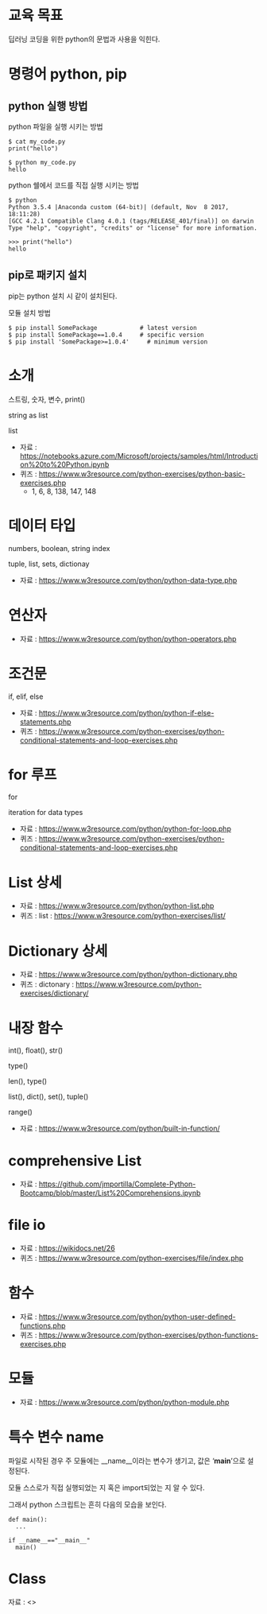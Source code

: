 # 교육 목표

딥러닝 코딩을 위한 python의 문법과 사용을 익힌다.



# 명령어 python, pip

## python 실행 방법
python 파일을 실행 시키는 방법

```
$ cat my_code.py
print("hello")

$ python my_code.py
hello
```

python 쉘에서 코드를 직접 실행 시키는 방법

```
$ python
Python 3.5.4 |Anaconda custom (64-bit)| (default, Nov  8 2017, 18:11:28)
[GCC 4.2.1 Compatible Clang 4.0.1 (tags/RELEASE_401/final)] on darwin
Type "help", "copyright", "credits" or "license" for more information.

>>> print("hello")
hello
```


## pip로 패키지 설치
pip는 python 설치 시 같이 설치된다.

모듈 설치 방법

```
$ pip install SomePackage            # latest version
$ pip install SomePackage==1.0.4     # specific version
$ pip install 'SomePackage>=1.0.4'     # minimum version
```

# 소개
스트링, 숫자, 변수, print()

string as list

list


- 자료 : https://notebooks.azure.com/Microsoft/projects/samples/html/Introduction%20to%20Python.ipynb
- 퀴즈 : https://www.w3resource.com/python-exercises/python-basic-exercises.php
    - 1, 6, 8, 138, 147, 148


# 데이터 타입
numbers, boolean, string index

tuple, list, sets, dictionay

- 자료 : https://www.w3resource.com/python/python-data-type.php



# 연산자

- 자료 : https://www.w3resource.com/python/python-operators.php



# 조건문
if, elif, else

- 자료 : https://www.w3resource.com/python/python-if-else-statements.php
- 퀴즈 : https://www.w3resource.com/python-exercises/python-conditional-statements-and-loop-exercises.php





# for 루프
for

iteration for data types

- 자료 : https://www.w3resource.com/python/python-for-loop.php
- 퀴즈 : https://www.w3resource.com/python-exercises/python-conditional-statements-and-loop-exercises.php



# List 상세
- 자료 : https://www.w3resource.com/python/python-list.php
- 퀴즈 : list : https://www.w3resource.com/python-exercises/list/



# Dictionary 상세
- 자료 : https://www.w3resource.com/python/python-dictionary.php
- 퀴즈 : dictonary : https://www.w3resource.com/python-exercises/dictionary/



# 내장 함수

int(), float(), str()

type()

len(), type()

list(), dict(), set(), tuple()

range()

- 자료 : https://www.w3resource.com/python/built-in-function/



# comprehensive List

- 자료 : https://github.com/jmportilla/Complete-Python-Bootcamp/blob/master/List%20Comprehensions.ipynb



# file io
- 자료 : https://wikidocs.net/26
- 퀴즈 : https://www.w3resource.com/python-exercises/file/index.php


# 함수
- 자료 : https://www.w3resource.com/python/python-user-defined-functions.php
- 퀴즈 : https://www.w3resource.com/python-exercises/python-functions-exercises.php



# 모듈
- 자료 : https://www.w3resource.com/python/python-module.php



# 특수 변수 __name__
파일로 시작된 경우 주 모듈에는 __name__이라는 변수가 생기고, 값은 ‘__main__’으로 설정된다.

모듈 스스로가 직접 실행되었는 지 혹은 import되었는 지 알 수 있다.



그래서 python 스크립트는 흔히 다음의 모습을 보인다.
```
def main():
  ...

if __name__=="__main__"
  main()
```



# Class
자료 : <<TODO>>


